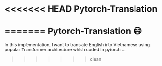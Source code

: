 <<<<<<< HEAD
Pytorch-Translation
=====
=======
Pytorch-Translation :smile:
=====

In this implementation, I want to translate English into Vietnamese using popular Transformer architecture which coded in pytorch ...
>>>>>>> clean
